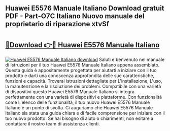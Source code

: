 ## Huawei E5576 Manuale Italiano Download gratuit PDF - Part-O7C Italiano Nuovo manuale del proprietario di riparazione xtvSf

# <h2><a href="http://dfepu95.blite.top/?on=Huawei+E5576+Manuale+Italiano">🔗Download 👉🔴 Huawei E5576 Manuale Italiano</a></h2>

[![Huawei E5576 Manuale Italiano download](https://i.imgur.com/lujVjoI.png)](http://dfepu95.blite.top/?on=Huawei+E5576+Manuale+Italiano)
Saluti e benvenuto nel manuale di Istruzioni per il tuo Huawei E5576 Manuale Italiano appena assemblato. Questa guida è appositamente progettata per aiutarti a iniziare con il tuo prodotto e darti una conoscenza approfondita delle sue caratteristiche, funzioni e capacità. Troverai istruzioni dettagliate per L'installazione, L'uso, la manutenzione e la risoluzione dei problemi. Compatibile con una varietà di dispositivi questo Huawei E5576 Manuale Italiano si integra perfettamente con una varietà di dispositivi e piattaforme. Con funzionalità come L'elenco delle funzionalità, il tuo nuovo Huawei E5576 Manuale Italiano è un punto di svolta. Ci auguriamo che Huawei E5576 Manuale Italiano sia stata una guida chiara e di facile comprensione per iniziare con il tuo nuovo prodotto. Se hai bisogno di aiuto o chiarimenti, non esitare a contattare il nostro team di assistenza clienti.
